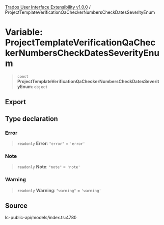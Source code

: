 [Trados User Interface Extensibility v1.0.0](../wiki/globals) / ProjectTemplateVerificationQaCheckerNumbersCheckDatesSeverityEnum

# Variable: ProjectTemplateVerificationQaCheckerNumbersCheckDatesSeverityEnum

> `const` **ProjectTemplateVerificationQaCheckerNumbersCheckDatesSeverityEnum**: `object`

## Export

## Type declaration

### Error

> `readonly` **Error**: `"error"` = `'error'`

### Note

> `readonly` **Note**: `"note"` = `'note'`

### Warning

> `readonly` **Warning**: `"warning"` = `'warning'`

## Source

lc-public-api/models/index.ts:4780
